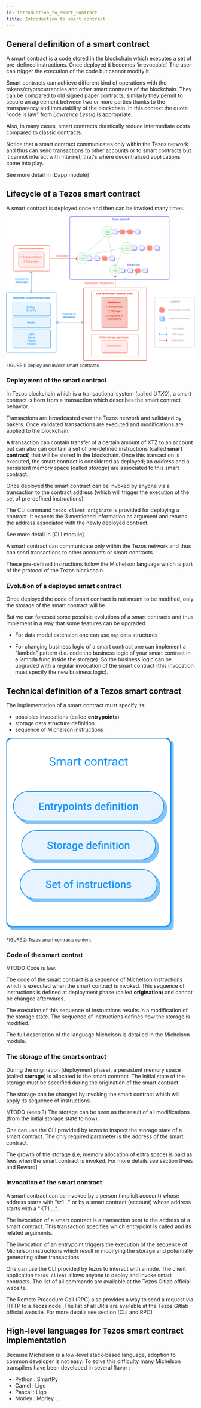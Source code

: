 ```yaml
---
id: introduction_to_smart_contract
title: Introduction to smart contract
---
```


## General definition of a smart contract

A smart contract is a code stored in the blockchain which executes a set of pre-defined instructions. Once deployed it becomes ‘irrevocable’. The user can trigger the execution of the code but cannot modify it. 

Smart contracts can achieve different kind of operations with the tokens/cryptocurrencies and other smart contracts of the blockchain. They can be compared to old signed paper contracts, similarly they permit to secure an agreement between two or more parties thanks to the transparency and immutability of the blockchain. In this context the quote "code is law" from _Lawrence Lessig_ is appropriate.

Also, in many cases, smart contracts drastically reduce intermediate costs compared to classic contracts.

Notice that a smart contract communicates only within the Tezos network and thus can send transactions to other accounts or to smart contracts but it cannot interact with Internet; that's where decentralized applications come into play.

See more detail in [Dapp module]

## Lifecycle of a Tezos smart contract

A smart contract is deployed once and then can be invoked many times.

![](../../static/img/tezos-basics/tezos_smart_contract_deploy_invoke.svg)
<small className="figure">FIGURE 1: Deploy and invoke smart contracts</small>

### Deployment of the smart contract

In Tezos blockchain which is a transactional system (called *UTXO*), a smart contract is born from a transaction which describes the smart contract behavior.

Transactions are broadcasted over the Tezos network and validated by bakers. Once validated transactions are executed and modifications are applied to the blockchain.

A transaction can contain transfer of a certain amount of XTZ to an account but can also can contain a set of pre-defined instructions (called **smart contract**) that will be stored in the blockchain. Once this transaction is executed, the smart contract is considered as deployed; an _address_ and a persistent memory space (called *storage*) are associated to this smart contract..

Once deployed the smart contract can be invoked by anyone via a transaction to the contract address (which will trigger the execution of the set of pre-defined instructions).

The CLI command `tezos-client originate` is provided for deploying a contract. It expects the 3 mentioned information as argument and returns the address associated with the newly deployed contract. 

See more detail in [CLI module]

A smart contract can communicate only within the Tezos network and thus can send transactions to other accounts or smart contracts.

These pre-defined instructions follow the Michelson language which is part of the protocol of the Tezos blockchain.

### Evolution of a deployed smart contract

Once deployed the code of smart contract is not meant to be modified, only the storage of the smart contract will be.

But we can forecast some possible evolutions of a smart contracts and thus implement in a way that some features can be upgraded.

- For data model extension one can use `map` data structures

- For changing business logic of a smart contract one can implement a "lambda" pattern (i.e. code the business logic of your smart contract in a lambda func inside the storage). So the business logic can be upgraded with a regular invocation of the smart contract (this invocation must specify the new business logic).



## Technical definition of a Tezos smart contract

The implementation of a smart contract must specify its:
- possibles invocations (called **entrypoints**)
- storage data structure definition 
- sequence of Michelson instructions

![](../../static/img/tezos-basics/tezos_smart_contract_content.svg)

<small className="figure">FIGURE 2: Tezos smart contracts content</small>

### Code of the smart contrat

//TODO
Code is law.

The code of the smart contract is a sequence of Michelson instructions which is executed when the smart contract is invoked. 
This sequence of instructions is defined at deployment phase (called **origination**) and cannot be changed afterwards. 

The execution of this sequence of instructions results in a modification of the storage state. The sequence of instructions defines how the storage is modified.

The full description of the language Michelson is detailed in the Michelson module.


### The storage of the smart contract

During the origination (deployment phase), a persistent memory space (called **storage**) is allocated to the smart contract. The initial state of the storage must be specified during the origination of the smart contract.

The storage can be changed by invoking the smart contract which will apply its sequence of instructions.

//TODO (keep ?)
The storage can be seen as the result of all modifications (from the initial storage state to now). 

One can use the CLI provided by tezos to inspect the storage state of a smart contract. The only required parameter is the address of the smart contract.

The growth of the storage (i.e; memory allocation of extra space) is paid as fees when the smart contract is invoked.
For more details see section [Fees and Reward]

### Invocation of the smart contract

A smart contract can be invoked by a person (implicit account) whose address starts with "tz1 .." or by a smart contract (account) whose address starts with a "KT1....".

The invocation of a smart contract is a transaction sent to the address of a smart contract. This transaction specifies which entrypoint is called and its related arguments. 

The invocation of an entrypoint triggers the execution of the sequence of Michelson instructions which result in modifying the storage and potentially generating other transactions.

One can use the CLI provided by tezos to interact with a node. The client application `tezos-client` allows anyone to deploy and invoke smart contracts.
The list of all commands are available at the Tezos Gitlab official website.

The Remote Procedure Call (RPC) also provides a way to send a request via HTTP to a Teozs node. 
The list of all URIs are available at the Tezos Gitlab official website.
For more details see section [CLI and RPC]


## High-level languages for Tezos smart contract implementation

Because Michelson is a low-level stack-based language, adoption to common developer is not easy. To solve this difficulty many Michelson transpilers have been developed in several flavor :

- Python : SmartPy
- Camel : Ligo
- Pascal : Ligo
- Morley : Morley
...
